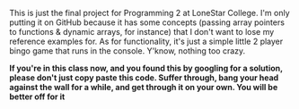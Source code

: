This is just the final project for Programming 2 at LoneStar College. I'm only putting it on GitHub because it has some concepts (passing array pointers to functions &
dynamic arrays, for instance) that I don't want to lose my reference examples for. As for functionality, it's just a simple little 2 player bingo game that runs in the console.
Y'know, nothing too crazy.

**If you're in this class now, and you found this by googling for a solution, please don't just copy paste this code. Suffer through, bang your head against the wall for a while, and get through it on your own. You will be better off for it**
